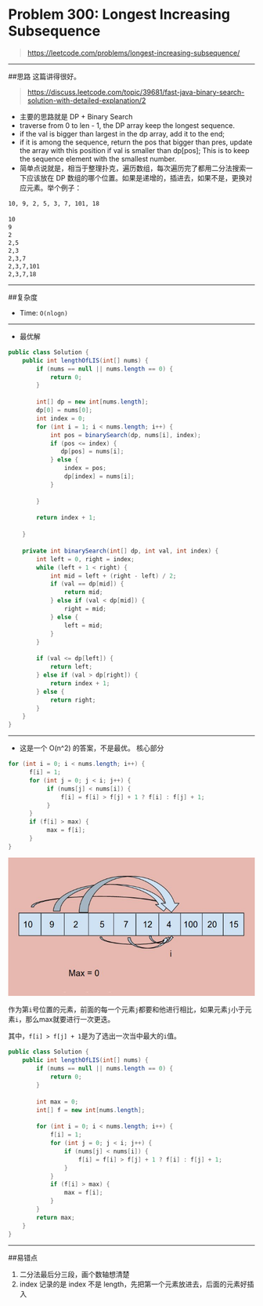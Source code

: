 # Problem 300: Longest Increasing Subsequence


> https://leetcode.com/problems/longest-increasing-subsequence/

---------------------------------
##思路
这篇讲得很好。
> https://discuss.leetcode.com/topic/39681/fast-java-binary-search-solution-with-detailed-explanation/2

* 主要的思路就是 DP + Binary Search
* traverse from 0 to len - 1, the DP array keep the longest sequence.
* if the val is bigger than largest in the dp array, add it to the end;
* if it is among the sequence, return the pos that bigger than pres, update the array with this position if val is smaller than dp[pos];
This is to keep the sequence element with the smallest number.
* 简单点说就是，相当于整理扑克，遍历数组，每次遍历完了都用二分法搜索一下应该放在 DP 数组的哪个位置。如果是递增的，插进去，如果不是，更换对应元素。举个例子：

```
10, 9, 2, 5, 3, 7, 101, 18

10 
9
2
2,5
2,3
2,3,7
2,3,7,101
2,3,7,18
```

----------------------------------------
##复杂度
* Time: `O(nlogn)`

---------------
* 最优解

```java
public class Solution {
    public int lengthOfLIS(int[] nums) {
        if (nums == null || nums.length == 0) {
            return 0;
        }
        
        int[] dp = new int[nums.length];
        dp[0] = nums[0];
        int index = 0;
        for (int i = 1; i < nums.length; i++) {
            int pos = binarySearch(dp, nums[i], index);
            if (pos <= index) {
               dp[pos] = nums[i];
            } else {
                index = pos;
                dp[index] = nums[i];
            }
            
        }
        
        return index + 1;
        
    }
    
    private int binarySearch(int[] dp, int val, int index) {
        int left = 0, right = index;
        while (left + 1 < right) {
            int mid = left + (right - left) / 2;
            if (val == dp[mid]) {
                return mid;
            } else if (val < dp[mid]) {
                right = mid;
            } else {
                left = mid;
            }
        }
        
        if (val <= dp[left]) {
            return left;
        } else if (val > dp[right]) {
            return index + 1;
        } else {
            return right;
        }
    }
}

```


-----


* 这是一个 O(n^2) 的答案，不是最优。
核心部分
```java
for (int i = 0; i < nums.length; i++) {
      f[i] = 1;
      for (int j = 0; j < i; j++) {
           if (nums[j] < nums[i]) {
               f[i] = f[i] > f[j] + 1 ? f[i] : f[j] + 1;
           }
      }
      if (f[i] > max) {
           max = f[i];
      }
}
```
![](LIS.jpg)

作为第```i```号位置的元素，前面的每一个元素```j```都要和他进行相比，如果元素```j```小于元素```i```，那么max就要进行一次更迭。

其中，```f[i] > f[j] + 1```是为了选出一次当中最大的```i```值。


```java
public class Solution {
    public int lengthOfLIS(int[] nums) {
        if (nums == null || nums.length == 0) {
            return 0;
        }
        
        int max = 0;
        int[] f = new int[nums.length];
        
        for (int i = 0; i < nums.length; i++) {
            f[i] = 1;
            for (int j = 0; j < i; j++) {
                if (nums[j] < nums[i]) {
                    f[i] = f[i] > f[j] + 1 ? f[i] : f[j] + 1;
                }
            }
            if (f[i] > max) {
                max = f[i];
            }
        }
        return max;
    }
}
```

------------------
##易错点
1. 二分法最后分三段，画个数轴想清楚
2. index 记录的是 index 不是 length，先把第一个元素放进去，后面的元素好插入























